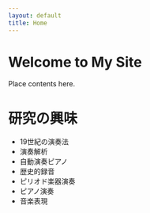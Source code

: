 ```yaml
---
layout: default
title: Home
---
```

# Welcome to My Site

Place contents here.

# 研究の興味
* 19世紀の演奏法
* 演奏解析
* 自動演奏ピアノ
* 歴史的録音
* ピリオド楽器演奏
* ピアノ演奏
* 音楽表現

